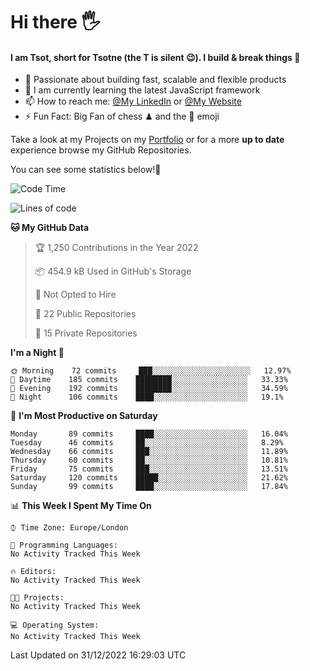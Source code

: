 # Hi there :raised_hand_with_fingers_splayed:
#### I am Tsot, short for Tsotne (the T is silent :wink:). I build & break things :space_invader:
- :telescope: Passionate about building fast, scalable and flexible products
- :seedling: I am currently learning the latest JavaScript framework 
- :mailbox: How to reach me: [@My LinkedIn](https://www.linkedin.com/in/tsotne-gvadzabia/) or [@My Website](https://tsotne.co.uk/contact)
- :zap: Fun Fact: Big Fan of chess ♟ and the 👾 emoji

Take a look at my Projects on my [Portfolio](https://tsotne.co.uk/) or for a more **up to date** experience browse my GitHub Repositories.

You can see some statistics below!:space_invader:
<!--START_SECTION:waka-->
![Code Time](http://img.shields.io/badge/Code%20Time-761%20hrs%202%20mins-blue)

![Lines of code](https://img.shields.io/badge/From%20Hello%20World%20I%27ve%20Written-650%20Thousand%20lines%20of%20code-blue)

**🐱 My GitHub Data** 

> 🏆 1,250 Contributions in the Year 2022
 > 
> 📦 454.9 kB Used in GitHub's Storage 
 > 
> 🚫 Not Opted to Hire
 > 
> 📜 22 Public Repositories 
 > 
> 🔑 15 Private Repositories  
 > 
**I'm a Night 🦉** 

```text
🌞 Morning    72 commits     ███░░░░░░░░░░░░░░░░░░░░░░   12.97% 
🌆 Daytime    185 commits    ████████░░░░░░░░░░░░░░░░░   33.33% 
🌃 Evening    192 commits    ████████░░░░░░░░░░░░░░░░░   34.59% 
🌙 Night      106 commits    ████░░░░░░░░░░░░░░░░░░░░░   19.1%

```
📅 **I'm Most Productive on Saturday** 

```text
Monday       89 commits     ████░░░░░░░░░░░░░░░░░░░░░   16.04% 
Tuesday      46 commits     ██░░░░░░░░░░░░░░░░░░░░░░░   8.29% 
Wednesday    66 commits     ███░░░░░░░░░░░░░░░░░░░░░░   11.89% 
Thursday     60 commits     ██░░░░░░░░░░░░░░░░░░░░░░░   10.81% 
Friday       75 commits     ███░░░░░░░░░░░░░░░░░░░░░░   13.51% 
Saturday     120 commits    █████░░░░░░░░░░░░░░░░░░░░   21.62% 
Sunday       99 commits     ████░░░░░░░░░░░░░░░░░░░░░   17.84%

```


📊 **This Week I Spent My Time On** 

```text
⌚︎ Time Zone: Europe/London

💬 Programming Languages: 
No Activity Tracked This Week

🔥 Editors: 
No Activity Tracked This Week

🐱‍💻 Projects: 
No Activity Tracked This Week

💻 Operating System: 
No Activity Tracked This Week

```


 Last Updated on 31/12/2022 16:29:03 UTC
<!--END_SECTION:waka-->
